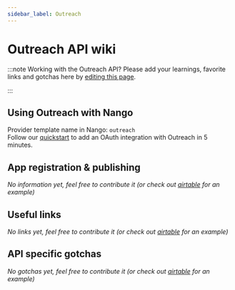 ```yaml
---
sidebar_label: Outreach
---
```


# Outreach API wiki

:::note Working with the Outreach API?
Please add your learnings, favorite links and gotchas here by [editing this page](https://github.com/nangohq/nango/tree/master/docs/docs/providers/outreach.md).

:::

## Using Outreach with Nango

Provider template name in Nango: `outreach`  
Follow our [quickstart](../quickstart.md) to add an OAuth integration with Outreach in 5 minutes.

## App registration & publishing

_No information yet, feel free to contribute it (or check out [airtable](airtable.md) for an example)_

## Useful links

_No links yet, feel free to contribute it (or check out [airtable](airtable.md) for an example)_

## API specific gotchas

_No gotchas yet, feel free to contribute it (or check out [airtable](airtable.md) for an example)_
